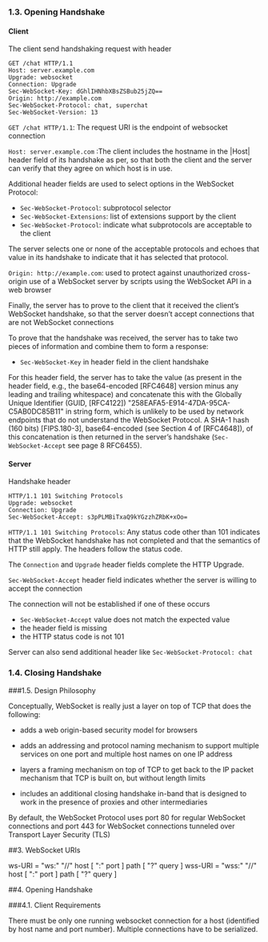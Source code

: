 
### 1.3. Opening Handshake

#### Client

The client send handshaking request with header
```
GET /chat HTTP/1.1
Host: server.example.com
Upgrade: websocket
Connection: Upgrade
Sec-WebSocket-Key: dGhlIHNhbXBsZSBub25jZQ==
Origin: http://example.com
Sec-WebSocket-Protocol: chat, superchat
Sec-WebSocket-Version: 13
```

`GET /chat HTTP/1.1`: The request URI is the endpoint of websocket connection

`Host: server.example.com` :The client includes the hostname in the |Host| header field of its handshake as per, so that both the client and the server can verify that they agree on which host is in use.

Additional header fields are used to select options in the WebSocket Protocol:
* `Sec-WebSocket-Protocol`: subprotocol selector
* `Sec-WebSocket-Extensions`: list of extensions support by the client
* `Sec-WebSocket-Protocol`: indicate what subprotocols are acceptable to the client

The server selects one or none of the acceptable protocols and echoes that value in its handshake to indicate that it has selected that protocol.

`Origin: http://example.com`: used to protect against unauthorized cross-origin use of a WebSocket server by scripts using the WebSocket API in a web browser

Finally, the server has to prove to the client that it received the client’s WebSocket handshake, so that the server doesn’t accept connections that are not WebSocket connections

To prove that the handshake was received, the server has to take two pieces of information and combine them to form a response:
* `Sec-WebSocket-Key` in header field in the client handshake

For this header field, the server has to take the value (as present in the header field, e.g., the base64-encoded [RFC4648] version minus any leading and trailing whitespace) and concatenate this with the Globally Unique Identifier (GUID, [RFC4122]) "258EAFA5-E914-47DA-95CA-C5AB0DC85B11" in string form, which is unlikely to be used by network endpoints that do not understand the WebSocket Protocol. A SHA-1 hash (160 bits) [FIPS.180-3], base64-encoded (see Section 4 of [RFC4648]), of this concatenation is then returned in the server’s handshake (`Sec-WebSocket-Accept` see page 8 RFC6455).

#### Server

Handshake header
```
HTTP/1.1 101 Switching Protocols
Upgrade: websocket
Connection: Upgrade
Sec-WebSocket-Accept: s3pPLMBiTxaQ9kYGzzhZRbK+xOo=
```

`HTTP/1.1 101 Switching Protocols`: Any status code other than 101 indicates that the WebSocket handshake has not completed and that the semantics of HTTP still apply. The headers follow the status code.

The `Connection` and `Upgrade` header fields complete the HTTP Upgrade.

`Sec-WebSocket-Accept` header field indicates whether the server is willing to accept the connection

The connection will not be established if one of these occurs
* `Sec-WebSocket-Accept` value does not match the expected value
* the header field is missing
* the HTTP status code is not 101

Server can also send additional header like `Sec-WebSocket-Protocol: chat`

### 1.4. Closing Handshake

###1.5.  Design Philosophy

Conceptually, WebSocket is really just a layer on top of TCP that does the following:

* adds a web origin-based security model for browsers

* adds an addressing and protocol naming mechanism to support multiple services on one port and multiple host names on one IP address

* layers a framing mechanism on top of TCP to get back to the IP packet mechanism that TCP is built on, but without length limits

* includes an additional closing handshake in-band that is designed to work in the presence of proxies and other intermediaries

By default, the WebSocket Protocol uses port 80 for regular WebSocket connections and port 443 for WebSocket connections tunneled over Transport Layer Security (TLS)


##3.  WebSocket URIs

ws-URI = "ws:" "//" host [ ":" port ] path [ "?" query ]
wss-URI = "wss:" "//" host [ ":" port ] path [ "?" query ]

##4.  Opening Handshake

###4.1.  Client Requirements

There must be only one running websocket connection for a host (identified by host name and port number). Multiple connections have to be serialized.


